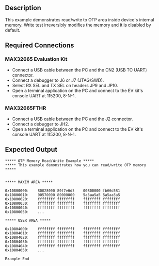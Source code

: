 ## Description

This example demonstrates read/write to OTP area inside device's internal memory. Write test irreversibly modifies the memory and it is disabled by default.

## Required Connections

### MAX32665 Evaluation Kit
-   Connect a USB cable between the PC and the CN2 (USB TO UART) connector.
-   Connect a debugger to J6 or J7 (JTAG/SWD).
-   Select RX SEL and TX SEL on headers JP9 and JP10.
-   Open a terminal application on the PC and connect to the EV kit's console UART at 115200, 8-N-1.

### MAX32665FTHR
-   Connect a USB cable between the PC and the J2 connector.
-   Connect a debugger to JH2.
-   Open a terminal application on the PC and connect to the EV kit's console UART at 115200, 8-N-1.

## Expected Output

```
***** OTP Memory Read/Write Example *****
***** This example demonstrates how you can read/write OTP memory *****


***** MAXIM AREA *****

0x10800000:    80028000 80f7e6d5    00800000 fb66d581
0x10800010:    00570000 80000000    5a5aa5a5 5a5aa5a5
0x10800020:    ffffffff ffffffff    ffffffff ffffffff
0x10800030:    ffffffff ffffffff    ffffffff ffffffff
0x10800040:    ffffffff ffffffff    ffffffff ffffffff
0x10800050:    ...

***** USER AREA *****

0x10804000:    ffffffff ffffffff    ffffffff ffffffff
0x10804010:    ffffffff ffffffff    ffffffff ffffffff
0x10804020:    ffffffff ffffffff    ffffffff ffffffff
0x10804030:    ffffffff ffffffff    ffffffff ffffffff
0x10804040:    ffffffff ffffffff    ffffffff ffffffff
0x10804050:    ...

Example End
```